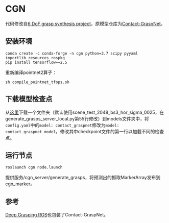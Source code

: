 # CGN

代码修改自[6 DoF grasp synthesis project](https://github.com/jucamohedano/ros_contact_graspnet)，原模型仓库为[Contact-GraspNet](https://github.com/NVlabs/contact_graspnet)。

## 安装环境

    conda create -c conda-forge -n cgn python=3.7 scipy pyyaml importlib_resources rospkg
    pip install tensorflow==2.5

重新编译pointnet2算子：

    sh compile_pointnet_tfops.sh

## 下载模型检查点

从[这里](https://drive.google.com/drive/folders/1tBHKf60K8DLM5arm-Chyf7jxkzOr5zGl)下载一个文件夹（默认使用scene_test_2048_bs3_hor_sigma_0025，在generate_grasps_server_local.py第55行修改）到models文件夹中，将`config.yaml`中的`model: contact_graspnet`修改为`model: contact_graspnet_model`。修改其中checkpoint文件的第一行以加载不同的检查点。

## 运行节点

    roslaunch cgn node.launch

提供服务/cgn_server/generate_grasps，将预测出的抓取MarkerArray发布到cgn_marker。

## 参考

[Deep Grasping ROS](https://github.com/gist-ailab/deep-grasping)也包装了Contact-GraspNet。
